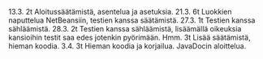 13.3.	2t	Aloitussäätämistä, asentelua ja asetuksia.
21.3.   6t	Luokkien naputtelua NetBeansiin, testien kanssa säätämistä.
27.3.	1t	Testien kanssa sähläämistä.
28.3.   2t	Testien kanssa sähläämistä, lisäämällä oikeuksia kansioihin testit saa edes
		jotenkin pyörimään. Hmm.
	3t	Lisää säätämistä, hieman koodia.
3.4.	3t	Hieman koodia ja korjailua. JavaDocin aloittelua.